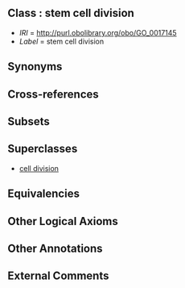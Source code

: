 
## Class : stem cell division

 * *IRI* = http://purl.obolibrary.org/obo/GO_0017145
 * *Label* = stem cell division

## Synonyms


## Cross-references


## Subsets


## Superclasses

 * [cell division](../../GO/01/GO_0051301.md)

## Equivalencies


## Other Logical Axioms


## Other Annotations


## External Comments

